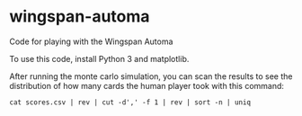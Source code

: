 # wingspan-automa
Code for playing with the Wingspan Automa

To use this code, install Python 3 and matplotlib.

After running the monte carlo simulation, you can scan the results
to see the distribution of how many cards the human player
took with this command:

```
cat scores.csv | rev | cut -d',' -f 1 | rev | sort -n | uniq
```
